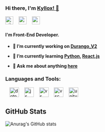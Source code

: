 ### Hi there, I'm <a href="https://github.com/KylloxStudio" target="_blank">Kyllox! 👋</a>
<a href="https://github.com/KylloxStudio" target="_blank"><img src="https://simpleicons.org/icons/github.svg" alt="github" width="25" height="25"/></a>
ㅤ<a href="https://www.youtube.com/c/KylloxStudio" target="_blank"><img src="https://simpleicons.org/icons/youtube.svg" alt="youtube" width="25" height="25"/></a>
ㅤ<a href="https://kyllox.xyz" target="_blank"><img src="https://kyllox.xyz/images/favicon.png" alt="website" width="25" height="25"/></a>

#### I'm Front-End Developer.
- **🔭 I’m currently working on [Durango_V2](https://github.com/KylloxStudio/Durango_V2)**

- **🌱 I’m currently learning [Python](https://www.python.org), [React.js](https://reactjs.org)**

- **💬 Ask me about anything [here](mailto:kyllox4804@gmail.com)**


### Languages and Tools:
ㅤ<a href="https://dotnet.microsoft.com" target="_blank"><img src="https://simpleicons.org/icons/dotnet.svg" alt="dotnet" width="30" height="30"/></a>
ㅤ<img src="https://simpleicons.org/icons/javascript.svg" alt="js" width="30" height="30"/>
ㅤ<a href="https://visualstudio.com" target="_blank"><img src="https://simpleicons.org/icons/visualstudio.svg" alt="vs" width="30" height="30"/></a>
ㅤ<a href="https://code.visualstudio.com" target="_blank"><img src="https://simpleicons.org/icons/visualstudiocode.svg" alt="vsc" width="30" height="30"/></a>
ㅤ<a href="https://unity.com" target="_blank"><img src="https://simpleicons.org/icons/unity.svg" alt="unity" width="30" height="30"/></a>


## GitHub Stats
![Anurag's GitHub stats](https://github-readme-stats.vercel.app/api?username=KylloxStudio&show_icons=true&theme=algolia)
